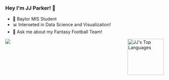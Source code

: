 ### Hey I'm JJ Parker! 👋

- 🐻 Baylor MIS Student
- 📊 Interseted in Data Science and Visualization!
- 💬 Ask me about my Fantasy Football Team!

<img align="left" src="https://github-readme-stats.vercel.app/api?username=jjparker34&show_icons=true&layout=compact&theme=cobalt&count_private=true&hide_rank=true"/>
<img align ='right' alt="JJ's Top Languages" src="https://github-readme-stats.vercel.app/api/top-langs/?username=jjparker34&langs_count=8&count_private=true&layout=compact&theme=dark&hide_border=true&hide=Jupyter%20notebook,less&bg_color=151515&title_color=f2f2f2&icon_color=79fe96" style="height: 115px;">
</div>

